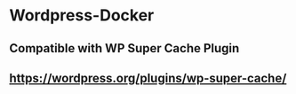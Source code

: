 # Wordpress-Docker

## Compatible with WP Super Cache Plugin
## https://wordpress.org/plugins/wp-super-cache/
